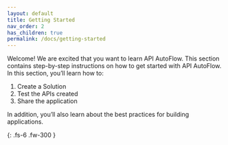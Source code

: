 ```yaml
---
layout: default
title: Getting Started
nav_order: 2
has_children: true
permalink: /docs/getting-started
---
```


Welcome! We are excited that you want to learn API AutoFlow. This section contains step-by-step instructions on how to get started with API AutoFlow. In this section, you’ll learn how to:

1. Create a Solution
2. Test the APIs created
3. Share the application

In addition, you’ll also learn about the best practices for building applications.


{: .fs-6 .fw-300 }
